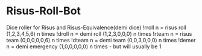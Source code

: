 # Risus-Roll-Bot
Dice roller for Risus and Risus-Equivalence(demi dice)
  !rroll n = risus roll (1,2,3,4,5,6) n times
  !droll n = demi roll (1,2,3,0,0,0) n times
  !rteam n = risus team (0,0,0,0,0,6) n times
  !dteam n = demi team (0,0,3,0,0,0) n times
  !demer n = demi emergency (1,0,0,0,0,0) n times - but will usually be 1
